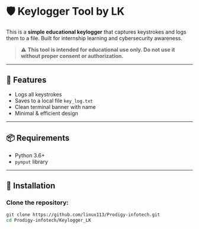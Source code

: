 # 🛡️ Keylogger Tool by LK

This is a **simple educational keylogger** that captures keystrokes and logs them to a file. Built for internship learning and cybersecurity awareness.

> ⚠️ **This tool is intended for educational use only. Do not use it without proper consent or authorization.**

---

## 📁 Features

- Logs all keystrokes
- Saves to a local file `key_log.txt`
- Clean terminal banner with name
- Minimal & efficient design

---

## 📦 Requirements

- Python 3.6+
- `pynput` library

---

## 🔧 Installation

### Clone the repository:

```bash
git clone https://github.com/linux113/Prodigy-infotech.git
cd Prodigy-infotech/Keylogger_LK
